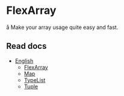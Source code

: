 # FlexArray
å
Make your array usage quite easy and fast.

## Read docs

- [English](readme/en)
  - [FlexArray](readme/en/flex_array)
  - [Map](readme/en/map)
  - [TypeList](readme/en/type_list)
  - [Tuple](readme/en/tuple)
